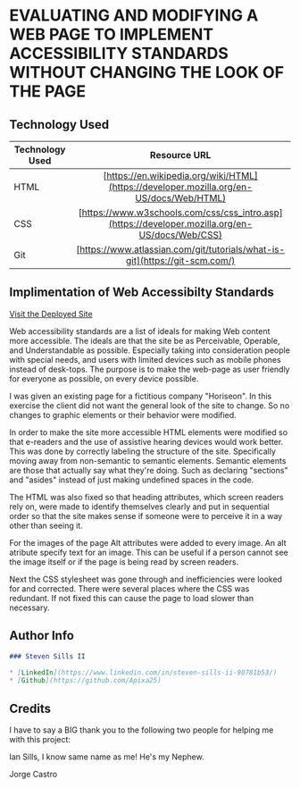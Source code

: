 # EVALUATING AND MODIFYING A WEB PAGE TO IMPLEMENT ACCESSIBILITY STANDARDS WITHOUT CHANGING THE LOOK OF THE PAGE

## Technology Used 

| Technology Used         | Resource URL           | 
| ------------- |:-------------:| 
| HTML    | [https://en.wikipedia.org/wiki/HTML](https://developer.mozilla.org/en-US/docs/Web/HTML) | 
| CSS     | [https://www.w3schools.com/css/css_intro.asp](https://developer.mozilla.org/en-US/docs/Web/CSS)      |   
| Git | [https://www.atlassian.com/git/tutorials/what-is-git](https://git-scm.com/)     |    

## Implimentation of Web Accessibilty Standards 

[Visit the Deployed Site](https://apixa25.github.io/horiseon-web-accessibility/)

Web accessibility standards are a list of ideals for making Web content more accessible.  The ideals are that the site be as Perceivable, Operable, and Understandable as possible. Especially taking into consideration people with special needs, and users with limited devices such as mobile phones instead of desk-tops. The purpose is to make the web-page as user friendly for everyone as possible, on every device possible.

I was given an existing page for a fictitious company "Horiseon". In this exercise the client did not want the general look of the site to change. So no changes to graphic elements or their behavior were modified. 

In order to make the site more accessible HTML elements were modified so that e-readers and the use of assistive hearing devices would work better.  This was done by correctly labeling the structure of the site.  Specifically moving away from non-semantic to semantic elements.  Semantic elements are those that actually say what they're doing.  Such as declaring "sections" and "asides" instead of just making undefined spaces in the code.

The HTML was also fixed so that heading attributes, which screen readers rely on, were made to identify themselves clearly and put in sequential order so that the site makes sense if someone were to perceive it in a way other than seeing it.

For the images of the page Alt attributes were added to every image.  An alt atribute specify text for an image.  This can be useful if a person cannot see the image itself or if the page is being read by screen readers.  

Next the CSS stylesheet was gone through and inefficiencies were looked for and corrected.  There were several places where the CSS was redundant.  If not fixed this can cause the page to load slower than necessary. 

## Author Info

```md
### Steven Sills II

* [LinkedIn](https://www.linkedin.com/in/steven-sills-ii-90781b53/)
* [Github](https://github.com/Apixa25)
```

## Credits

I have to say a BIG thank you to the following two people for helping me with this project:

Ian Sills, I know same name as me! He's my Nephew.

Jorge Castro

